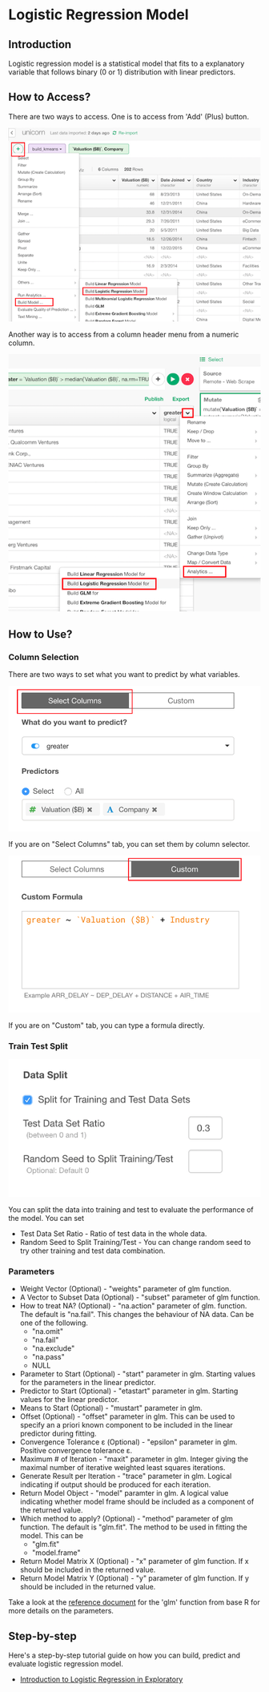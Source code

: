 # Logistic Regression Model

## Introduction

Logistic regression model is a statistical model that fits to a explanatory variable that follows binary (0 or 1) distribution with linear predictors.

## How to Access?

There are two ways to access. One is to access from 'Add' (Plus) button.

![](images/lr_add.png)

Another way is to access from a column header menu from a numeric column.

![](images/lr_cols.png)

## How to Use?

### Column Selection

There are two ways to set what you want to predict by what variables.

![](images/fml_col_selection.png)

If you are on "Select Columns" tab, you can set them by column selector.

![](images/fml_custom.png)

If you are on "Custom" tab, you can type a formula directly.

### Train Test Split

![](images/train_test_split.png)

You can split the data into training and test to evaluate the performance of the model. You can set

* Test Data Set Ratio - Ratio of test data in the whole data.
* Random Seed to Split Training/Test - You can change random seed to try other training and test data combination.

### Parameters

* Weight Vector (Optional) - "weights" parameter of glm function.
* A Vector to Subset Data (Optional) - "subset" parameter of glm function.
* How to treat NA? (Optional) - "na.action" parameter of glm. function. The default is "na.fail". This changes the behaviour of NA data. Can be one of the following.
  * "na.omit"
  * "na.fail"
  * "na.exclude"
  * "na.pass"
  * NULL
* Parameter to Start (Optional) - "start" parameter in glm. Starting values for the parameters in the linear predictor.
* Predictor to Start (Optional) - "etastart" parameter in glm. Starting values for the linear predictor.
* Means to Start (Optional) - "mustart" parameter in glm.
* Offset (Optional) - "offset" parameter in glm. This can be used to specify an a priori known component to be included in the linear predictor during fitting.
* Convergence Tolerance ε (Optional) -
"epsilon" parameter in glm. Positive convergence tolerance ε.
* Maximum # of Iteration - "maxit" parameter in glm. Integer giving the maximal number of iterative weighted least squares iterations.
* Generate Result per Iteration - "trace" parameter in glm. Logical indicating if output should be produced for each iteration.
* Return Model Object - "model" paramter in glm. A logical value indicating whether model frame should be included as a component of the returned value.
* Which method to apply? (Optional) - "method" parameter of glm function. The default is "glm.fit". The method to be used in fitting the model. This can be
  * "glm.fit"
  * "model.frame"
* Return Model Matrix X (Optional) - "x" parameter of glm function. If x should be included in the returned value.
* Return Model Matrix Y (Optional) - "y" parameter of glm function. If y should be included in the returned value.

Take a look at the [reference document](https://stat.ethz.ch/R-manual/R-devel/library/stats/html/glm.html) for the 'glm' function from base R for more details on the parameters.

## Step-by-step

Here's a step-by-step tutorial guide on how you can build, predict and evaluate logistic regression model.

* [Introduction to Logistic Regression in Exploratory](https://blog.exploratory.io/quick-introduction-to-logistic-regression-in-exploratory-fdcf321e2d7d)
